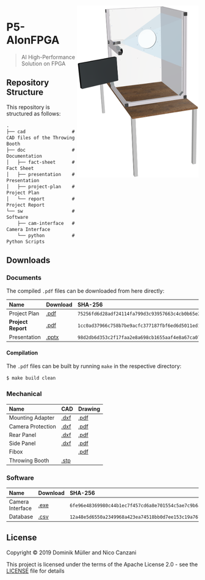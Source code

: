 <img src="https://github.com/MuellerDominik/P5-AIonFPGA/blob/master/doc/report/graphics/top_assembly.png" align="right" alt="Throwing Booth Render" height="450">

# P5-AIonFPGA

> AI High-Performance Solution on FPGA

## Repository Structure

This repository is structured as follows:

```
.
├── cad                 # CAD files of the Throwing Booth
├── doc                 # Documentation
│   ├── fact-sheet      # Fact Sheet
│   ├── presentation    # Presentation
│   ├── project-plan    # Project Plan
│   └── report          # Project Report
└── sw                  # Software
    ├── cam-interface   # Camera Interface
    └── python          # Python Scripts
```

## Downloads

### Documents

The compiled `.pdf` files can be downloaded from here directly:

| Name               | Download               | SHA-256                                                            |
|:------------------ |:---------------------- |:------------------------------------------------------------------ |
| Project Plan       | [.pdf][Project Plan]   | `75256fd6d28adf24114fa799d3c93957663c4cb0b65e296efe11dfb00c0f3305` |
| **Project Report** | [.pdf][Project Report] | `1cc0ad37966c758b7be9acfc377187fbf6ed6d5011ed15d732652167e6351fd1` |
| Presentation       | [.pptx][Presentation]  | `98d2db6d353c2f17faa2e8a698cb1655aaf4e8a67ca07d807dd26fe1fddd615f` |

#### Compilation

The `.pdf` files can be built by running `make` in the respective directory:

```bash
$ make build clean
```

### Mechanical

| Name               | CAD                       | Drawing                           |
|:------------------ |:------------------------- |:--------------------------------- |
| Mounting Adapter   | [.dxf][Mounting Adapter]  | [.pdf][Mounting Adapter Drawing]  |
| Camera Protection  | [.dxf][Camera Protection] | [.pdf][Camera Protection Drawing] |
| Rear Panel         | [.dxf][Rear Panel]        | [.pdf][Rear Panel Drawing]        |
| Side Panel         | [.dxf][Side Panel]        | [.pdf][Side Panel Drawing]        |
| Fibox              |                           | [.pdf][Fibox Drawing]             |
| Throwing Booth     | [.stp][Throwing Booth]    |                                   |

### Software

| Name             | Download                 | SHA-256                                                            |
|:---------------- |:------------------------ |:------------------------------------------------------------------ |
| Camera Interface | [.exe][Camera Interface] | `6fe96e48369980c44b1ec7f457cd6a8e701554c5ae7c9b6a90c904dd19e3de93` |
| Database         | [.csv][Database]         | `12a48e5d6550a2349968a423ea74518bb0d7ee153c19a7675a96eec8ee55d664` |

## License

Copyright &copy; 2019 Dominik Müller and Nico Canzani

This project is licensed under the terms of the Apache License 2.0 - see the [LICENSE](LICENSE "LICENSE") file for details

[Project Plan]: https://github.com/MuellerDominik/P5-AIonFPGA/releases/download/v0.0.2/p5_aionfpga_project-plan_canzani_mueller.pdf
[Project Report]: https://github.com/MuellerDominik/P5-AIonFPGA/releases/download/v1.0.0/p5_aionfpga_report_canzani_mueller.pdf
[Presentation]: https://github.com/MuellerDominik/P5-AIonFPGA/blob/master/doc/presentation/p5_aionfpga_presentation_canzani_mueller.pptx

[Mounting Adapter]: https://github.com/MuellerDominik/P5-AIonFPGA/releases/download/v0.0.3/MountingAdapter.dxf
[Camera Protection]: https://github.com/MuellerDominik/P5-AIonFPGA/releases/download/v0.0.3/CameraProtection.dxf
[Rear Panel]: https://github.com/MuellerDominik/P5-AIonFPGA/releases/download/v0.0.4/RearPanel.dxf
[Side Panel]: https://github.com/MuellerDominik/P5-AIonFPGA/releases/download/v0.0.4/SidePanel.dxf
[Throwing Booth]: https://github.com/MuellerDominik/P5-AIonFPGA/releases/download/v1.0.0/Throwing_Booth_Model.stp
[Mounting Adapter Drawing]: https://github.com/MuellerDominik/P5-AIonFPGA/releases/download/v1.0.0/Mounting_Adapter_Drawing.pdf
[Camera Protection Drawing]: https://github.com/MuellerDominik/P5-AIonFPGA/releases/download/v1.0.0/Camera_Protection_Drawing.pdf
[Rear Panel Drawing]: https://github.com/MuellerDominik/P5-AIonFPGA/releases/download/v1.0.0/Rear_Panel_Drawing.pdf
[Side Panel Drawing]: https://github.com/MuellerDominik/P5-AIonFPGA/releases/download/v1.0.0/Side_Panel_Drawing.pdf
[Fibox Drawing]: https://github.com/MuellerDominik/P5-AIonFPGA/releases/download/v1.0.0/Fibox_Drawing.pdf

[Camera Interface]: https://github.com/MuellerDominik/P5-AIonFPGA/releases/download/v1.0.0/cam-interface.exe
[Database]: https://github.com/MuellerDominik/P5-AIonFPGA/releases/download/v1.0.0/aionfpga_db.csv
